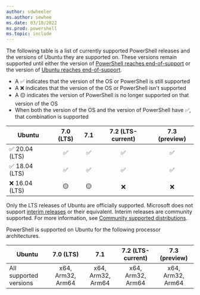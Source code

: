 ```yaml
---
author: sdwheeler
ms.author: sewhee
ms.date: 03/10/2022
ms.prod: powershell
ms.topic: include
---
```

The following table is a list of currently supported PowerShell releases and the versions of
Ubuntu they are supported on. These versions remain supported until either the version of
[PowerShell reaches end-of-support][lifecycle] or the version of
[Ubuntu reaches end-of-support][eol-ubuntu].

- A &#x2705; indicates that the version of the OS or PowerShell is still supported
- A &#x274c; indicates that the version of the OS or PowerShell isn't supported
- A &#x1f7e1; indicates the version of PowerShell is no longer supported on that version of the OS
- When both the version of the OS and the version of PowerShell have &#x2705;, that combination is
  supported

|        Ubuntu        | 7.0 (LTS) |    7.1    | 7.2 (LTS-current) | 7.3 (preview) |
| -------------------- | :-------: | :-------: | :---------------: | :-----------: |
| &#x2705; 20.04 (LTS) | &#x2705;  | &#x2705;  |     &#x2705;      |   &#x2705;    |
| &#x2705; 18.04 (LTS) | &#x2705;  | &#x2705;  |     &#x2705;      |   &#x2705;    |
| &#x274c; 16.04 (LTS) | &#x1f7e1; | &#x1f7e1; |     &#x274c;      |   &#x274c;    |

Only the LTS releases of Ubuntu are officially supported. Microsoft does not support
[interim releases][interim] or their equivalent. Interim releases are community supported. For more
information, see [Community supported distributions][community].

PowerShell is supported on Ubuntu for the following processor architectures.

|         Ubuntu         |     7.0 (LTS)     |        7.1        | 7.2 (LTS-current) |   7.3 (preview)   |
| ---------------------- | :---------------: | :---------------: | :---------------: | :---------------: |
| All supported versions | x64, Arm32, Arm64 | x64, Arm32, Arm64 | x64, Arm32, Arm64 | x64, Arm32, Arm64 |

[eol-ubuntu]: https://wiki.ubuntu.com/Releases
[interim]: https://ubuntu.com/about/release-cycle
[lifecycle]: /powershell/scripting/install/powershell-support-lifecycle
[community]: /powershell/scripting/install/community-support
